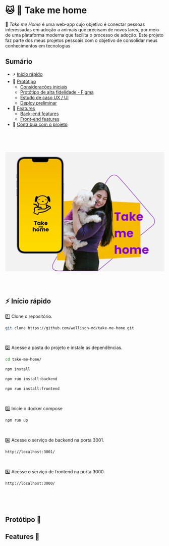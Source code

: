 # :cat: :dog: Take me home


:dart: *Take me Home* é uma web-app cujo objetivo é conectar pessoas interessadas em adoção a animais que precisam de novos lares, por meio de uma plataforma moderna que facilita o processo de adoção. Este projeto faz parte dos meus projetos pessoais com o objetivo de consolidar meus conhecimentos em tecnologias

## Sumário
 - :zap: [Início rápido](#zap-início-rápido)
 - :pencil: [Protótipo](#protótipo-pencil)
   - [Considerações iniciais]()
   - [Protótipo de alta fidelidade - Figma](https://www.figma.com/proto/Bd1hgv2Kqu5LzZgWYwqBld/Take-me-home__high-fidelity?type=design&node-id=1-6&t=ULTGyMqli22VNe3Y-1&scaling=scale-down-width&page-id=0%3A1&mode=design)
   - [Estudo de caso UX / UI]()
   - [Deploy preliminar]()
 - :rocket: [Features ]()
   - [Back-end features](./_docs/backend-features.md)
   - [Front-end features]()
 - :construction: [Contribua com o projeto]()

<br />
<br />
<br />

![](./_docs/main-banner.png)

<br />
<br />


## :zap: Início rápido

:one: Clone o repositório.
```bash
git clone https://github.com/wellison-md/take-me-home.git
```

<br />

:two: Acesse a pasta do projeto e instale as dependências.
```bash
cd take-me-home/
```
```bash
npm install
```
```bash
npm run install:backend
```
```bash
npm run install:frontend
```

<br />

:three: Inicie o docker compose
```bash
npm run up
```

<br />

:four: Acesse o serviço de backend na porta 3001.
```bash
http://localhost:3001/
```

<br />

:five: Acesse o serviço de frontend na porta 3000.
```bash
http://localhost:3000/
```

<br />
<br />
<br />

## Protótipo :pencil:


## Features :rocket:
